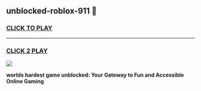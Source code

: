 
## unblocked-roblox-911 👋
<h3>
<a href="https://premium.freeplayer.one?title=unblocked-roblox-911&ref=14F">CLICK TO PLAY</a></h3>
<hr>

<h3>
<a href="https://premium.freeplayer.one?title=unblocked-roblox-911&ref=14F">CLICK 2 PLAY</a>
  
</h3>

<a href="https://premium.freeplayer.one?title=unblocked-roblox-911&ref=12F/"><img src="https://clearcache.store/games.png"></a>


**worlds hardest game unblocked: Your Gateway to Fun and Accessible Online Gaming**
